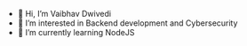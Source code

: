 - 👋 Hi, I’m Vaibhav Dwivedi
- 👀 I’m interested in Backend development and Cybersecurity
- 🌱 I’m currently learning NodeJS
